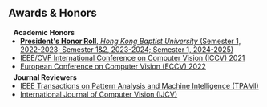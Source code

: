 ## Awards & Honors

<h4 style="margin:0 10px 0;">Academic Honors</h4>

<ul style="margin:0 0 5px;">
  <li><a href="https://ar.hkbu.edu.hk/student-services/academic-results/academic-honours" target="_blank" rel="noopener noreferrer"><autocolor><strong>President's Honor Roll</strong>, <em>Hong Kong Baptist University</em> (Semester 1, 2022-2023; Semester 1&2, 2023-2024; Semester 1, 2024-2025)</autocolor></a></li>
  <li><a href="http://iccv2021.thecvf.com/"><autocolor>IEEE/CVF International Conference on Computer Vision (ICCV) 2021</autocolor></a></li>
  <li><a href="https://eccv2022.ecva.net/"><autocolor>European Conference on Computer Vision (ECCV) 2022</autocolor></a></li>
</ul>

<h4 style="margin:0 10px 0;">Journal Reviewers</h4>

<ul style="margin:0 0 20px;">
  <li><a href="https://www.computer.org/csdl/journal/tp"><autocolor>IEEE Transactions on Pattern Analysis and Machine Intelligence (TPAMI)</autocolor></a></li>
  <li><a href="https://www.springer.com/journal/11263"><autocolor>International Journal of Computer Vision (IJCV)</autocolor></a></li>
</ul>
